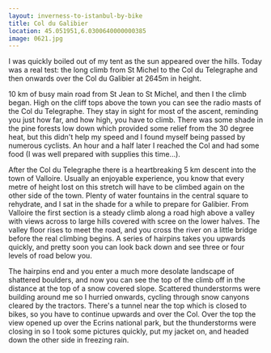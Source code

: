 ```yaml
---
layout: inverness-to-istanbul-by-bike
title: Col du Galibier
location: 45.051951,6.0300640000000385
image: 0621.jpg
---
```

I was quickly boiled out of my tent as the sun appeared over the hills. Today was a real test: the long climb from St Michel to the Col du Telegraphe and then onwards over the Col du Galibier at 2645m in height.

10 km of busy main road from St Jean to St Michel, and then I the climb began. High on the cliff tops above the town you can see the radio masts of the Col du Telegraphe. They stay in sight for most of the ascent, reminding you just how far, and how high, you have to climb. There was some shade in the pine forests low down which provided some relief from the 30 degree heat, but this didn't help my speed and I found myself being passed by numerous cyclists. An hour and a half later I reached the Col and had some food (I was well prepared with supplies this time...).

After the Col du Telegraphe there is a heartbreaking 5 km descent into the town of Valloire. Usually an enjoyable experience, you know that every metre of height lost on this stretch will have to be climbed again on the other side of the town. Plenty of water fountains in the central square to rehydrate, and I sat in the shade for a while to prepare for Galibier. From Valloire the first section is a steady climb along a road high above a valley with views across to large hills covered with scree on the lower halves. The valley floor rises to meet the road, and you cross the river on a little bridge before the real climbing begins. A series of hairpins takes you upwards quickly, and pretty soon you can look back down and see three or four levels of road below you.

The hairpins end and you enter a much more desolate landscape of shattered boulders, and now you can see the top of the climb off in the distance at the top of a snow covered slope. Scattered thunderstorms were building around me so I hurried onwards, cycling through snow canyons cleared by the tractors. There's a tunnel near the top which is closed to bikes, so you have to continue upwards and over the Col. Over the top the view opened up over the Ecrins national park, but the thunderstorms were closing in so I took some pictures quickly, put my jacket on, and headed down the other side in freezing rain.
